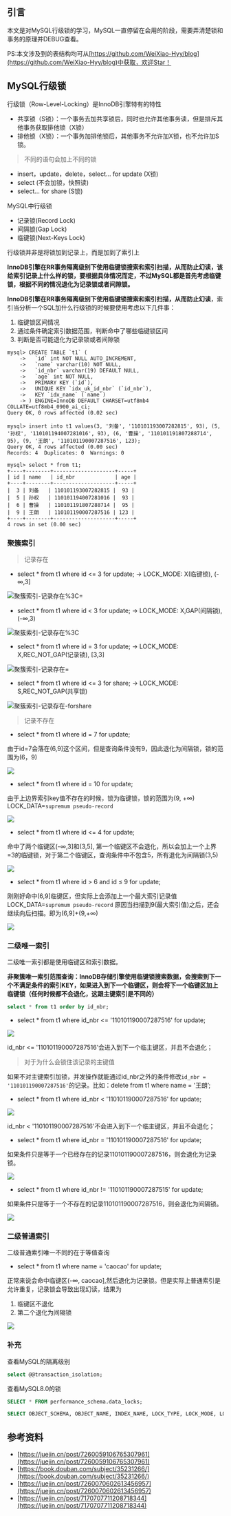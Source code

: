 ## 引言

本文是对MySQL行级锁的学习，MySQL一直停留在会用的阶段，需要弄清楚锁和事务的原理并DEBUG查看。

PS:本文涉及到的表结构均可从[https://github.com/WeiXiao-Hyy/blog](https://github.com/WeiXiao-Hyy/blog)中获取，欢迎Star！

## MySQL行级锁

行级锁（Row-Level-Locking）是InnoDB引擎特有的特性

- 共享锁（S锁）：一个事务去加共享锁后，同时也允许其他事务读，但是排斥其他事务获取排他锁（X锁）
- 排他锁（X锁）：一个事务加排他锁后，其他事务不允许加X锁，也不允许加S锁。

> 不同的语句会加上不同的锁
>
- insert，update，delete，select… for update (X锁)
- select (不会加锁，快照读)
- select… for share (S锁)

MySQL中行级锁

- 记录锁(Record Lock)
- 间隔锁(Gap Lock)
- 临键锁(Next-Keys Lock)

行级锁并非是将锁加到记录上，而是加到了索引上

**InnoDB引擎在RR事务隔离级别下使用临键锁搜索和索引扫描，从而防止幻读，该给索引记录上什么样的锁，要根据具体情况而定，不过MySQL都是首先考虑临键锁，根据不同的情况退化为记录锁或者间隙锁。**

**InnoDB引擎在RR事务隔离级别下使用临键锁搜索和索引扫描，从而防止幻读**，索引当分析一个SQL加什么行级锁的时候要使用考虑以下几件事：

1. 临键锁区间情况
2. 通过条件确定索引数据范围，判断命中了哪些临键锁区间
3. 判断是否可能退化为记录锁或者间隙锁

```text
mysql> CREATE TABLE `t1` (
    ->   `id` int NOT NULL AUTO_INCREMENT,
    ->   `name` varchar(10) NOT NULL,
    ->   `id_nbr` varchar(19) DEFAULT NULL,
    ->   `age` int NOT NULL,
    ->   PRIMARY KEY (`id`),
    ->   UNIQUE KEY `idx_uk_id_nbr` (`id_nbr`),
    ->   KEY `idx_name` (`name`)
    -> ) ENGINE=InnoDB DEFAULT CHARSET=utf8mb4 COLLATE=utf8mb4_0900_ai_ci;
Query OK, 0 rows affected (0.02 sec)

mysql> insert into t1 values(3, '刘备', '110101193007282815', 93), (5, '孙权', '110101194007281016', 93), (6, '曹操', '110101191807288714', 95), (9, '王朗', '110101190007287516', 123);
Query OK, 4 rows affected (0.00 sec)
Records: 4  Duplicates: 0  Warnings: 0

mysql> select * from t1;
+----+--------+--------------------+-----+
| id | name   | id_nbr             | age |
+----+--------+--------------------+-----+
|  3 | 刘备   | 110101193007282815 |  93 |
|  5 | 孙权   | 110101194007281016 |  93 |
|  6 | 曹操   | 110101191807288714 |  95 |
|  9 | 王朗   | 110101190007287516 | 123 |
+----+--------+--------------------+-----+
4 rows in set (0.00 sec)
```

### 聚簇索引

> 记录存在
>

- select * from t1 where id <= 3 for update; -> LOCK_MODE: X(临键锁), (-∞,3]

![聚簇索引-记录存在%3C=](./imgs/聚簇索引-记录存在%3C=.png)

- select * from t1 where id < 3 for update; -> LOCK_MODE: X,GAP(间隔锁), (-∞,3)

![聚簇索引-记录存在%3C](./imgs/聚簇索引-记录存在%3C.png)

- select * from t1 where id = 3 for update; -> LOCK_MODE: X,REC_NOT_GAP(记录锁), [3,3]

![聚簇索引-记录存在=](./imgs/聚簇索引-记录存在=.png)

- select * from t1 where id <= 3 for share; -> LOCK_MODE: S,REC_NOT_GAP(共享锁)

![聚簇索引-记录存在-forshare](./imgs/聚簇索引-记录存在-forshare.png)

> 记录不存在
>
- select * from t1 where id = 7 for update;

由于id=7会落在(6,9]这个区间，但是查询条件没有9，因此退化为间隔锁，锁的范围为(6，9)

![](./imgs/聚簇索引-记录不存在1.png)

- select * from t1 where id = 10 for update;

由于上边界索引key值不存在的时候，锁为临键锁，锁的范围为(9, +∞) LOCK_DATA=`supremum pseudo-record`

![](./imgs/聚簇索引-记录不存在2.png)

- select * from t1 where id <= 4 for update;

命中了两个临键区(-∞,3]和(3,5], 第一个临键区不会退化，所以会加上一个上界=3的临键锁，对于第二个临键区，查询条件中不包含5，所有退化为间隔锁(3,5)

![](./imgs/聚簇索引-记录不存在3.png)

- select * from t1 where id > 6 and id ≤ 9 for update;

刚刚好命中(6,9]临键区，但实际上会添加上一个最大索引记录值LOCK_DATA=`supremum pseudo-record` 原因当扫描到9(最大索引值)之后，还会继续向后扫描。即为(6,9]+(9,+∞)

![](./imgs/聚簇索引-记录不存在4.png)

### 二级唯一索引

二级唯一索引都是使用临键区和索引数据。

**非聚簇唯一索引范围查询：InnoDB存储引擎使用临键锁搜索数据，会搜索到下一个不满足条件的索引KEY，如果进入到下一个临键区，则会将下一个临键区加上临键锁（任何时候都不会退化，这跟主键索引是不同的）**

```sql
select * from t1 order by id_nbr;
```

- select * from t1 where id_nbr <= '110101190007287516' for update;

![](./imgs/二级唯一索引%3C=.png)

id_nbr <= '110101190007287516'会进入到下一个临主键区，并且不会退化；

> 对于为什么会锁住该记录的主键值
>

如果不对主键索引加锁，并发操作就能通过id_nbr之外的条件修改`id_nbr = '110101190007287516'`的记录。比如：delete from t1 where name = '王朗’;

- select * from t1 where id_nbr < '110101190007287516' for update;

![](./imgs/二级唯一索引%3C.png)

id_nbr < '110101190007287516'不会进入到下一个临主键区，并且不会退化；

- select * from t1 where id_nbr = '110101190007287516' for update;

如果条件只是等于一个已经存在的记录110101190007287516，则会退化为记录锁。

![](./imgs/二级唯一索引=.png)

- select * from t1 where id_nbr != '110101190007287515' for update;

如果条件只是等于一个不存在的记录110101190007287516，则会退化为间隔锁。

![](./imgs/二级唯一索引!=.png)

### 二级普通索引

二级普通索引唯一不同的在于等值查询

- select * from t1 where name = 'caocao' for update;

正常来说会命中临键区(-∞, caocao],然后退化为记录锁。但是实际上普通索引是允许重复，记录锁会导致出现幻读，结果为

1. 临键区不退化
2. 第二个退化为间隔锁

![](./imgs/二级普通索引=.png)

### 补充

查看MySQL的隔离级别

```sql
select @@transaction_isolation;
```

查看MySQL8.0的锁

```sql
SELECT * FROM performance_schema.data_locks;

SELECT OBJECT_SCHEMA, OBJECT_NAME, INDEX_NAME, LOCK_TYPE, LOCK_MODE, LOCK_STATUS, LOCK_DATA FROM performance_schema.data_locks;
```

## 参考资料

- [https://juejin.cn/post/7260059106765307961](https://juejin.cn/post/7260059106765307961)
- [https://book.douban.com/subject/35231266/](https://book.douban.com/subject/35231266/)
- [https://juejin.cn/post/7260070602613456957](https://juejin.cn/post/7260070602613456957)
- [https://juejin.cn/post/7170707711208718344](https://juejin.cn/post/7170707711208718344)